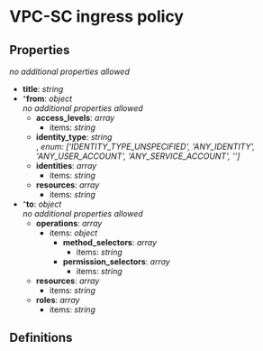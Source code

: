 # VPC-SC ingress policy

<!-- markdownlint-disable MD036 -->

## Properties

*no additional properties allowed*

- **title**: *string*
- ⁺**from**: *object*
  <br>*no additional properties allowed*
  - **access_levels**: *array*
    - items: *string*
  - **identity_type**: *string*
<br>, *enum: ['IDENTITY_TYPE_UNSPECIFIED', 'ANY_IDENTITY', 'ANY_USER_ACCOUNT', 'ANY_SERVICE_ACCOUNT', '']*
  - **identities**: *array*
    - items: *string*
  - **resources**: *array*
    - items: *string*
- ⁺**to**: *object*
  <br>*no additional properties allowed*
  - **operations**: *array*
    - items: *object*
      - **method_selectors**: *array*
        - items: *string*
      - **permission_selectors**: *array*
        - items: *string*
  - **resources**: *array*
    - items: *string*
  - **roles**: *array*
    - items: *string*

## Definitions

